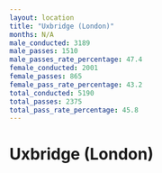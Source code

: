 ```yaml
---
layout: location
title: "Uxbridge (London)"
months: N/A
male_conducted: 3189
male_passes: 1510
male_passes_rate_percentage: 47.4
female_conducted: 2001
female_passes: 865
female_pass_rate_percentage: 43.2
total_conducted: 5190
total_passes: 2375
total_pass_rate_percentage: 45.8
---
```


# Uxbridge (London)
